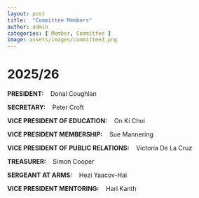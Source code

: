 ```yaml
---
layout: post
title:  "Committee Members"
author: admin
categories: [ Member, Committee ]
image: assets/images/committee2.png
---
```

# 2025/26

**PRESIDENT:**&nbsp;&nbsp;&nbsp; Donal Coughlan

**SECRETARY:**&nbsp;&nbsp;&nbsp; Peter Croft

**VICE PRESIDENT OF EDUCATION:**&nbsp;&nbsp;&nbsp; On Ki Choi

**VICE PRESIDENT MEMBERSHIP:**&nbsp;&nbsp;&nbsp; Sue Mannering

**VICE PRESIDENT OF PUBLIC RELATIONS:**&nbsp;&nbsp;&nbsp; Victoria De La Cruz

**TREASURER:**&nbsp;&nbsp;&nbsp; Simon Cooper

**SERGEANT AT ARMS:**&nbsp;&nbsp;&nbsp; Hezi Yaacov-Hai

**VICE PRESIDENT MENTORING:**&nbsp;&nbsp;&nbsp; Hari Kanth
